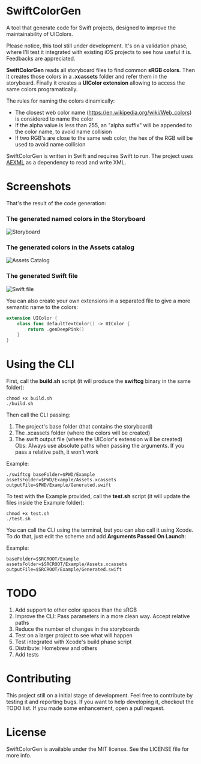 # SwiftColorGen
A tool that generate code for Swift projects, designed to improve the maintainability of UIColors. 

Please notice, this tool still under development. It's on a validation phase, where I'll test it integrated with existing iOS projects to see how useful it is. Feedbacks are appreciated.

**SwiftColorGen** reads all storyboard files to find common **sRGB colors**. Then it creates those colors in a **.xcassets** folder and refer them in the storyboard. Finally it creates a **UIColor extension** allowing to access the same colors programatically.

The rules for naming the colors dinamically:
- The closest web color name (https://en.wikipedia.org/wiki/Web_colors) is considered to name the color
- If the alpha value is less than 255, an "alpha suffix" will be appended to the color name, to avoid name collision
- If two RGB's are close to the same web color, the hex of the RGB will be used to avoid name collision

SwiftColorGen is written in Swift and requires Swift to run. The project uses [AEXML](https://github.com/tadija/AEXML) as a dependency to read and write XML.

# Screenshots
That's the result of the code generation:

### The generated named colors in the Storyboard
![Storyboard](https://github.com/fernandodelrio/SwiftColorGen/raw/master/Resources/Storyboard0.2.0.png)

### The generated colors in the Assets catalog
![Assets Catalog](https://github.com/fernandodelrio/SwiftColorGen/raw/master/Resources/Assets0.2.0.png)

### The generated Swift file
![Swift file](https://github.com/fernandodelrio/SwiftColorGen/raw/master/Resources/Swift0.2.0.png)

You can also create your own extensions in a separated file to give a more semantic name to the colors:

```swift
extension UIColor {
    class func defaultTextColor() -> UIColor {
        return .genDeepPink()
    }
}
```

# Using the CLI
First, call the **build.sh** script (it will produce the **swiftcg** binary in the same folder):
```shell
chmod +x build.sh
./build.sh
```

Then call the CLI passing:
1. The project's base folder (that contains the storyboard)
2. The .xcassets folder (where the colors will be created)
3. The swift output file (where the UIColor's extension will be created)
Obs: Always use absolute paths when passing the arguments. If you pass a relative path, it won't work
 
Example:
```shell
./swiftcg baseFolder=$PWD/Example assetsFolder=$PWD/Example/Assets.xcassets outputFile=$PWD/Example/Generated.swift
```

To test with the Example provided, call the **test.sh** script (it will update the files inside the Example folder):
```shell
chmod +x test.sh
./test.sh
```

You can call the CLI using the terminal, but you can also call it using Xcode. To do that, just edit the scheme and add **Arguments Passed On Launch**:

Example:
```
baseFolder=$SRCROOT/Example
assetsFolder=$SRCROOT/Example/Assets.xcassets
outputFile=$SRCROOT/Example/Generated.swift
```

# TODO
1. Add support to other color spaces than the sRGB
2. Improve the CLI: Pass parameters in a more clean way. Accept relative paths
3. Reduce the number of changes in the storyboards
4. Test on a larger project to see what will happen
5. Test integrated with Xcode's build phase script
6. Distribute: Homebrew and others
7. Add tests


# Contributing
This project still on a initial stage of development. Feel free to contribute by testing it and reporting bugs. If you want to help developing it, checkout the TODO list. If you made some enhancement, open a pull request.

# License
SwiftColorGen is available under the MIT license. See the LICENSE file for more info.
